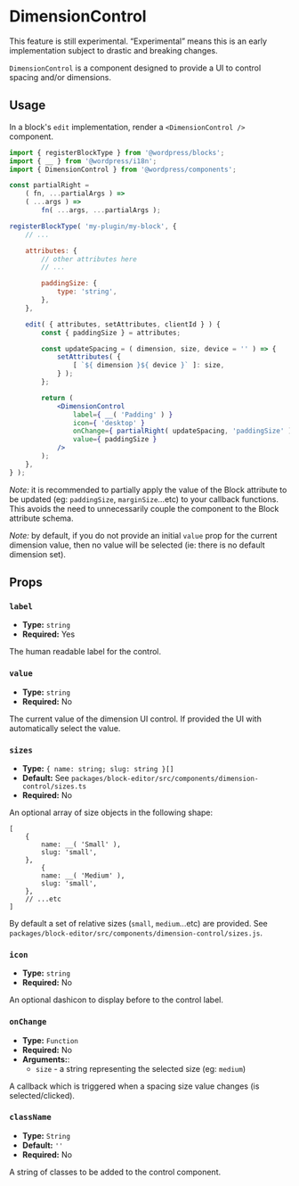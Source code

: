 # DimensionControl

<div class="callout callout-alert">
This feature is still experimental. “Experimental” means this is an early implementation subject to drastic and breaking changes.
</div>

`DimensionControl` is a component designed to provide a UI to control spacing and/or dimensions.

## Usage

In a block's `edit` implementation, render a `<DimensionControl />` component.

```jsx
import { registerBlockType } from '@wordpress/blocks';
import { __ } from '@wordpress/i18n';
import { DimensionControl } from '@wordpress/components';

const partialRight =
	( fn, ...partialArgs ) =>
	( ...args ) =>
		fn( ...args, ...partialArgs );

registerBlockType( 'my-plugin/my-block', {
	// ...

	attributes: {
		// other attributes here
		// ...

		paddingSize: {
			type: 'string',
		},
	},

	edit( { attributes, setAttributes, clientId } ) {
		const { paddingSize } = attributes;

		const updateSpacing = ( dimension, size, device = '' ) => {
			setAttributes( {
				[ `${ dimension }${ device }` ]: size,
			} );
		};

		return (
			<DimensionControl
				label={ __( 'Padding' ) }
				icon={ 'desktop' }
				onChange={ partialRight( updateSpacing, 'paddingSize' ) }
				value={ paddingSize }
			/>
		);
	},
} );
```

_Note:_ it is recommended to partially apply the value of the Block attribute to be updated (eg: `paddingSize`, `marginSize`...etc) to your callback functions. This avoids the need to unnecessarily couple the component to the Block attribute schema.

_Note:_ by default, if you do not provide an initial `value` prop for the current dimension value, then no value will be selected (ie: there is no default dimension set).

## Props

### `label`

-   **Type:** `string`
-   **Required:** Yes

The human readable label for the control.

### `value`

-   **Type:** `string`
-   **Required:** No

The current value of the dimension UI control. If provided the UI with automatically select the value.

### `sizes`

-   **Type:** `{ name: string; slug: string }[]`
-   **Default:** See `packages/block-editor/src/components/dimension-control/sizes.ts`
-   **Required:** No

An optional array of size objects in the following shape:

```
[
	{
		name: __( 'Small' ),
		slug: 'small',
	},
		{
		name: __( 'Medium' ),
		slug: 'small',
	},
	// ...etc
]
```

By default a set of relative sizes (`small`, `medium`...etc) are provided. See `packages/block-editor/src/components/dimension-control/sizes.js`.

### `icon`

-   **Type:** `string`
-   **Required:** No

An optional dashicon to display before to the control label.

### `onChange`

-   **Type:** `Function`
-   **Required:** No
-   **Arguments:**:
    -   `size` - a string representing the selected size (eg: `medium`)

A callback which is triggered when a spacing size value changes (is selected/clicked).

### `className`

-   **Type:** `String`
-   **Default:** `''`
-   **Required:** No

A string of classes to be added to the control component.
